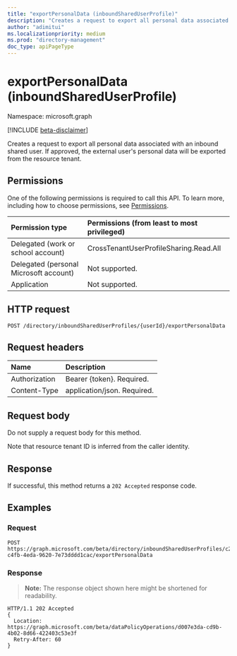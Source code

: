 ```yaml
---
title: "exportPersonalData (inboundSharedUserProfile)"
description: "Creates a request to export all personal data associated with an inbound shared user. If approved, the external user's personal data will be exported from the resource tenant."
author: "adimitui"
ms.localizationpriority: medium
ms.prod: "directory-management"
doc_type: apiPageType
---
```


# exportPersonalData (inboundSharedUserProfile)
Namespace: microsoft.graph

[!INCLUDE [beta-disclaimer](../../includes/beta-disclaimer.md)]

Creates a request to export all personal data associated with an inbound shared user. If approved, the external user's personal data will be exported from the resource tenant.

## Permissions
One of the following permissions is required to call this API. To learn more, including how to choose permissions, see [Permissions](/graph/permissions-reference).

|Permission type|Permissions (from least to most privileged)|
|:---|:---|
|Delegated (work or school account)|CrossTenantUserProfileSharing.Read.All|
|Delegated (personal Microsoft account)|Not supported.|
|Application|Not supported.|

## HTTP request

<!-- {
  "blockType": "ignored"
}
-->
``` http
POST /directory/inboundSharedUserProfiles/{userId}/exportPersonalData
```

## Request headers
|Name|Description|
|:---|:---|
|Authorization|Bearer {token}. Required.|
|Content-Type|application/json. Required.|

## Request body
Do not supply a request body for this method.

Note that resource tenant ID is inferred from the caller identity.

## Response

If successful, this method returns a `202 Accepted` response code.

## Examples

### Request
<!-- {
  "blockType": "request",
  "name": "update_inboundshareduserprofile"
}
-->
``` http
POST https://graph.microsoft.com/beta/directory/inboundSharedUserProfiles/c228b2ae-c4fb-4eda-9620-7e73dddd1cac/exportPersonalData
```


### Response
>**Note:** The response object shown here might be shortened for readability.
<!-- {
  "blockType": "response",
  "truncated": true
}
-->
``` http
HTTP/1.1 202 Accepted
{
  Location: https://graph.microsoft.com/beta/dataPolicyOperations/d007e3da-cd9b-4b02-8d66-422403c53e3f
  Retry-After: 60
}
```